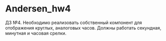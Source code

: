 # Andersen_hw4
ДЗ №4.
Необходимо реализовать собственный компонент для отображения круглых, аналоговых часов. Должны работать секундная, минутная и часовая срелки.
